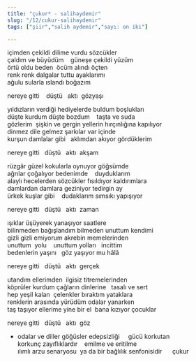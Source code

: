 ```yaml
---
title: "çukur* - salihaydemir" 
slug: "/12/cukur-salihaydemir"
tags: ["şiir","salih aydemir","sayı: on iki"]

---
```

içimden çekildi dilime vurdu sözcükler    
çaldım ve büyüdüm    güneşe çekildi yüzüm  
örtü oldu beden  öcüm alındı öçten  
renk renk dalgalar tuttu ayaklarımı  
ağulu sularla ıslandı boğazım

nereye gitti    düştü   aktı  gözyaşı

yıldızların verdiği hediyelerde buldum boşlukları  
düşte kurdum düşte bozdum    taşta ve suda  
gözlerim  şişkin ve gergin yellerin hırçınlığına kapılıyor  
dinmez dile gelmez şarkılar var içinde  
kurşun damlalar gibi   aklımdan akıyor gördüklerim

nereye gitti   düştü   aktı  akşam

rüzgâr güzel kokularla oynuyor göğsümde  
ağrılar çoğalıyor bedenimde    duyduklarım  
alaylı hecelerden sözcükler fısıldıyor kaldırımlara  
damlardan damlara geziniyor tedirgin ay  
ürkek kuşlar gibi    dudaklarım sımsıkı yapışıyor

nereye gitti   düştü   aktı  zaman

ışıklar üşüyerek yanaşıyor saatlere  
bilinmeden bağışlandım bilmeden unuttum kendimi  
gizli gizli emiyorum akrebin memelerinden  
unuttum  yolu    unuttum yolları   incittim  
bedenlerin yaşını   göz yaşıyor mu hâlâ

nereye gitti   düştü   aktı  gerçek

utandım ellerimden  ilgisiz titremelerinden  
köprüler kurdum çağların dinlerine   tasalı ve sert  
hep yeşil kalan  çelenkler bıraktım yataklara  
renklerin arasında yürüdüm odalar yanarken  
taş taşıyor ellerime yine bir el  bana kızıyor çocuklar

nereye gitti   düştü   aktı  göz

  * odalar ve diller göğüsler edepsizliği     gücü korkutan  
korkunç zayıflıklardır    emilme ve eritilme  
ılımlı arzu senaryosu  ya da bir bağlılık senfonisidir      çukur
